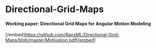 # Directional-Grid-Maps

#### Working paper: Directional Grid Maps for Angular Motion Modeling

[/embed]https://github.com/RansML/Directional-Grid-Maps/blob/master/Motivation.pdf[/embed]

